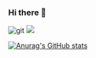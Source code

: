 ### Hi there 👋

<!--
**HyunJeongg11/HyunJeongg11** is a ✨ _special_ ✨ repository because its `README.md` (this file) appears on your GitHub profile.

Here are some ideas to get you started:

- 🔭 I’m currently working on ...
- 🌱 I’m currently learning ...
- 👯 I’m looking to collaborate on ...
- 🤔 I’m looking for help with ...
- 💬 Ask me about ...
- 📫 How to reach me: ...
- 😄 Pronouns: ...
- ⚡ Fun fact: ...
-->
![git](https://img.shields.io/badge/-Git-F05032?style=for-the-badge&logo=git&logoColor=ffffff)
  <img src="https://img.shields.io/badge/python-3776AB?style=for-the-badge&logo=python&logoColor=white"> 

[![Anurag's GitHub stats](https://github-readme-stats.vercel.app/api?username=HyunJeong11)](https://github.com/HyunJeongg11)

